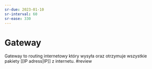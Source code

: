 ```yaml
---
sr-due: 2023-01-10
sr-interval: 60
sr-ease: 330
---
```


# Gateway
Gateway to routing internetowy który wysyła oraz otrzymuje wszystkie pakiety [[IP adress|IP]] z internetu.
#review